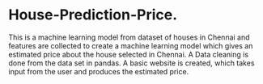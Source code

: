 # House-Prediction-Price.
This is a machine learning model from dataset of houses in Chennai and features are collected to create a machine learning model which gives an estimated price about the house selected in Chennai. A Data cleaning is done from the data set in pandas. A basic website is created, which takes input from the user and produces the estimated price.

